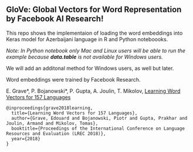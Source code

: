 


## GloVe: Global Vectors for Word Representation by Facebook AI Research!



This repo shows the implementaion of loading the word embeddings into Keras model for Azerbaijani language in R and Python noteboooks.

*Note: In Python notebook only Mac and Linux users will be able to run the example because __data.table__ is not available for Windows users.*

We will add an additonal method for Windows users, as well but later.

Word embeddings were trained by Facebook Research. 

E. Grave*, P. Bojanowski*, P. Gupta, A. Joulin, T. Mikolov, [Learning Word Vectors for 157 Languages](https://arxiv.org/abs/1802.06893)

```
@inproceedings{grave2018learning,
  title={Learning Word Vectors for 157 Languages},
  author={Grave, Edouard and Bojanowski, Piotr and Gupta, Prakhar and Joulin, Armand and Mikolov, Tomas},
  booktitle={Proceedings of the International Conference on Language Resources and Evaluation (LREC 2018)},
  year={2018}
}
```

